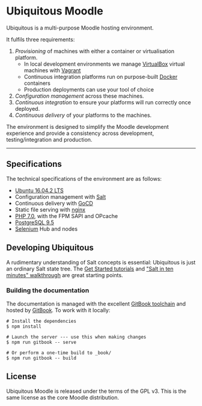 # Ubiquitous Moodle

Ubiquitous is a multi-purpose Moodle hosting environment.

It fulfils three requirements:

1. _Provisioning_ of machines with either a container or virtualisation platform.
    * In local development environments we manage [VirtualBox](https://www.virtualbox.org/) virtual machines with [Vagrant](https://www.vagrantup.com/)
    * Continuous integration platforms run on purpose-built [Docker](https://www.docker.com/) containers
    * Production deployments can use your tool of choice
2. _Configuration management_ across these machines.
3. _Continuous integration_ to ensure your platforms will run correctly once deployed.
4. _Continuous delivery_ of your platforms to the machines.

The environment is designed to simplify the Moodle development experience and provide a consistency across development, testing/integration and production.

---

## Specifications

The technical specifications of the environment are as follows:

* [Ubuntu 16.04.2 LTS](https://www.ubuntu.com/)
* Configuration management with [Salt](https://saltstack.com/)
* Continuous delivery with [GoCD](https://www.gocd.io/)
* Static file serving with [nginx](http://nginx.org/)
* [PHP 7.0](http://php.net/), with the FPM SAPI and OPcache
* [PostgreSQL 9.5](http://www.postgresql.org/)
* [Selenium](http://www.seleniumhq.org/) Hub and nodes

## Developing Ubiquitous

A rudimentary understanding of Salt concepts is essential: Ubiquitous is just an ordinary Salt state tree. The [Get Started tutorials](https://docs.saltstack.com/en/getstarted/) and ["Salt in ten minutes" walkthrough](https://docs.saltstack.com/en/latest/topics/tutorials/walkthrough.html) are great starting points.

### Building the documentation

The documentation is managed with the excellent [GitBook toolchain](https://toolchain.gitbook.com/) and hosted by [GitBook](https://www.gitbook.com/). To work with it locally:

```
# Install the dependencies
$ npm install

# Launch the server --- use this when making changes
$ npm run gitbook -- serve

# Or perform a one-time build to _book/
$ npm run gitbook -- build
```

## License

Ubiquitous Moodle is released under the terms of the GPL v3. This is the same license as the core Moodle distribution.
